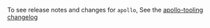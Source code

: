 To see release notes and changes for `apollo`, See the [apollo-tooling changelog](https://github.com/apollographql/apollo-tooling/blob/master/CHANGELOG.md)
